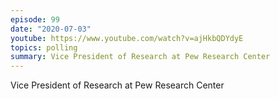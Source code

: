 ```yaml
---
episode: 99
date: "2020-07-03"
youtube: https://www.youtube.com/watch?v=ajHkbQDYdyE
topics: polling
summary: Vice President of Research at Pew Research Center
---
```


Vice President of Research at Pew Research Center
